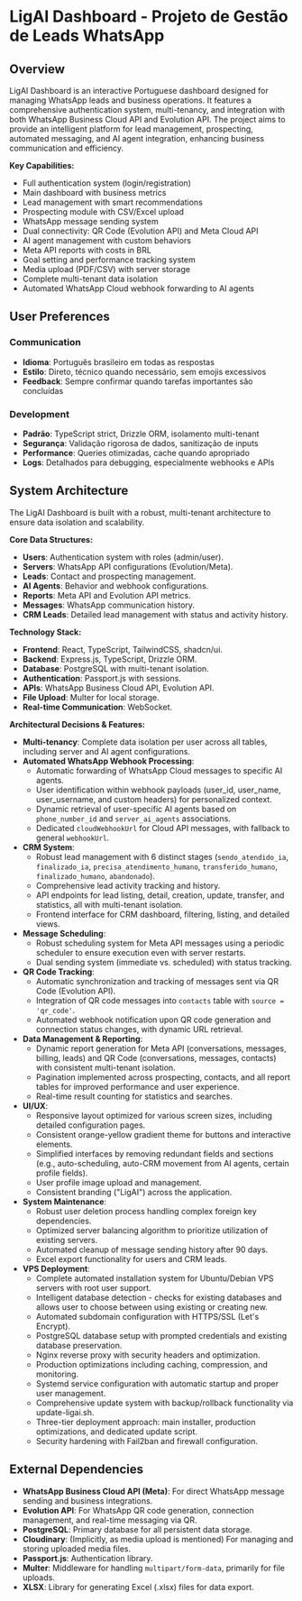 # LigAI Dashboard - Projeto de Gestão de Leads WhatsApp

## Overview

LigAI Dashboard is an interactive Portuguese dashboard designed for managing WhatsApp leads and business operations. It features a comprehensive authentication system, multi-tenancy, and integration with both WhatsApp Business Cloud API and Evolution API. The project aims to provide an intelligent platform for lead management, prospecting, automated messaging, and AI agent integration, enhancing business communication and efficiency.

**Key Capabilities:**
- Full authentication system (login/registration)
- Main dashboard with business metrics
- Lead management with smart recommendations
- Prospecting module with CSV/Excel upload
- WhatsApp message sending system
- Dual connectivity: QR Code (Evolution API) and Meta Cloud API
- AI agent management with custom behaviors
- Meta API reports with costs in BRL
- Goal setting and performance tracking system
- Media upload (PDF/CSV) with server storage
- Complete multi-tenant data isolation
- Automated WhatsApp Cloud webhook forwarding to AI agents

## User Preferences

### Communication
- **Idioma**: Português brasileiro em todas as respostas
- **Estilo**: Direto, técnico quando necessário, sem emojis excessivos
- **Feedback**: Sempre confirmar quando tarefas importantes são concluídas

### Development
- **Padrão**: TypeScript strict, Drizzle ORM, isolamento multi-tenant
- **Segurança**: Validação rigorosa de dados, sanitização de inputs
- **Performance**: Queries otimizadas, cache quando apropriado
- **Logs**: Detalhados para debugging, especialmente webhooks e APIs

## System Architecture

The LigAI Dashboard is built with a robust, multi-tenant architecture to ensure data isolation and scalability.

**Core Data Structures:**
- **Users**: Authentication system with roles (admin/user).
- **Servers**: WhatsApp API configurations (Evolution/Meta).
- **Leads**: Contact and prospecting management.
- **AI Agents**: Behavior and webhook configurations.
- **Reports**: Meta API and Evolution API metrics.
- **Messages**: WhatsApp communication history.
- **CRM Leads**: Detailed lead management with status and activity history.

**Technology Stack:**
- **Frontend**: React, TypeScript, TailwindCSS, shadcn/ui.
- **Backend**: Express.js, TypeScript, Drizzle ORM.
- **Database**: PostgreSQL with multi-tenant isolation.
- **Authentication**: Passport.js with sessions.
- **APIs**: WhatsApp Business Cloud API, Evolution API.
- **File Upload**: Multer for local storage.
- **Real-time Communication**: WebSocket.

**Architectural Decisions & Features:**
- **Multi-tenancy**: Complete data isolation per user across all tables, including server and AI agent configurations.
- **Automated WhatsApp Webhook Processing**:
    - Automatic forwarding of WhatsApp Cloud messages to specific AI agents.
    - User identification within webhook payloads (user_id, user_name, user_username, and custom headers) for personalized context.
    - Dynamic retrieval of user-specific AI agents based on `phone_number_id` and `server_ai_agents` associations.
    - Dedicated `cloudWebhookUrl` for Cloud API messages, with fallback to general `webhookUrl`.
- **CRM System**:
    - Robust lead management with 6 distinct stages (`sendo_atendido_ia`, `finalizado_ia`, `precisa_atendimento_humano`, `transferido_humano`, `finalizado_humano`, `abandonado`).
    - Comprehensive lead activity tracking and history.
    - API endpoints for lead listing, detail, creation, update, transfer, and statistics, all with multi-tenant isolation.
    - Frontend interface for CRM dashboard, filtering, listing, and detailed views.
- **Message Scheduling**:
    - Robust scheduling system for Meta API messages using a periodic scheduler to ensure execution even with server restarts.
    - Dual sending system (immediate vs. scheduled) with status tracking.
- **QR Code Tracking**:
    - Automatic synchronization and tracking of messages sent via QR Code (Evolution API).
    - Integration of QR code messages into `contacts` table with `source = 'qr_code'`.
    - Automated webhook notification upon QR code generation and connection status changes, with dynamic URL retrieval.
- **Data Management & Reporting**:
    - Dynamic report generation for Meta API (conversations, messages, billing, leads) and QR Code (conversations, messages, contacts) with consistent multi-tenant isolation.
    - Pagination implemented across prospecting, contacts, and all report tables for improved performance and user experience.
    - Real-time result counting for statistics and searches.
- **UI/UX**:
    - Responsive layout optimized for various screen sizes, including detailed configuration pages.
    - Consistent orange-yellow gradient theme for buttons and interactive elements.
    - Simplified interfaces by removing redundant fields and sections (e.g., auto-scheduling, auto-CRM movement from AI agents, certain profile fields).
    - User profile image upload and management.
    - Consistent branding ("LigAI") across the application.
- **System Maintenance**:
    - Robust user deletion process handling complex foreign key dependencies.
    - Optimized server balancing algorithm to prioritize utilization of existing servers.
    - Automated cleanup of message sending history after 90 days.
    - Excel export functionality for users and CRM leads.
- **VPS Deployment**:
    - Complete automated installation system for Ubuntu/Debian VPS servers with root user support.
    - Intelligent database detection - checks for existing databases and allows user to choose between using existing or creating new.
    - Automated subdomain configuration with HTTPS/SSL (Let's Encrypt).
    - PostgreSQL database setup with prompted credentials and existing database preservation.
    - Nginx reverse proxy with security headers and optimization.
    - Production optimizations including caching, compression, and monitoring.
    - Systemd service configuration with automatic startup and proper user management.
    - Comprehensive update system with backup/rollback functionality via update-ligai.sh.
    - Three-tier deployment approach: main installer, production optimizations, and dedicated update script.
    - Security hardening with Fail2ban and firewall configuration.

## External Dependencies

- **WhatsApp Business Cloud API (Meta)**: For direct WhatsApp message sending and business integrations.
- **Evolution API**: For WhatsApp QR code generation, connection management, and real-time messaging via QR.
- **PostgreSQL**: Primary database for all persistent data storage.
- **Cloudinary**: (Implicitly, as media upload is mentioned) For managing and storing uploaded media files.
- **Passport.js**: Authentication library.
- **Multer**: Middleware for handling `multipart/form-data`, primarily for file uploads.
- **XLSX**: Library for generating Excel (.xlsx) files for data export.